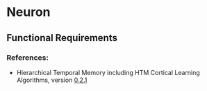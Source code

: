 
# Neuron

## Functional Requirements

### References:
* Hierarchical Temporal Memory including HTM Cortical Learning Algorithms, version [0.2.1](https://numenta.org/resources/HTM_CorticalLearningAlgorithms.pdf)
